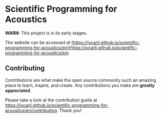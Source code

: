 # Scientific Programming for Acoustics

**WARN:** This project is in its early stages.

The website can be accessed at
[https://jvcarli.github.io/scientific-programming-for-acoustics/en](https://jvcarli.github.io/scientific-programming-for-acoustics/en)

## Contributing

Contributions are what make the open source community such an amazing place to learn, inspire, and create.
Any contributions you make are **greatly appreciated**.

Please take a look at the contribution guide at
<https://jvcarli.github.io/scientific-programming-for-acoustics/en/contributing>. Thank you!
